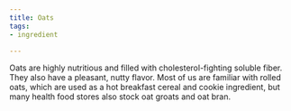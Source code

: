 ```yaml
---
title: Oats
tags:
- ingredient

---
```

Oats are highly nutritious and filled with cholesterol-fighting soluble fiber. They also have a pleasant, nutty flavor. Most of us are familiar with rolled oats, which are used as a hot breakfast cereal and cookie ingredient, but many health food stores also stock oat groats and oat bran.
